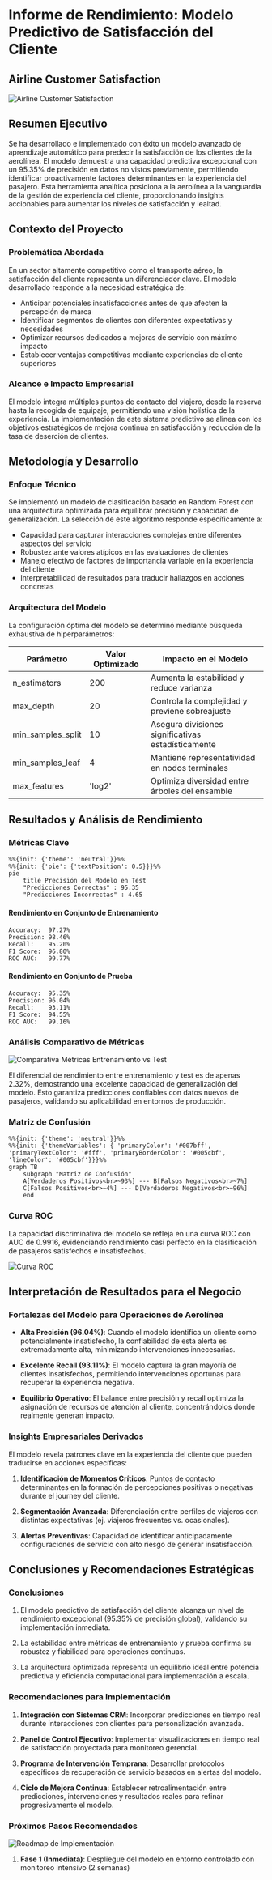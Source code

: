 # Informe de Rendimiento: Modelo Predictivo de Satisfacción del Cliente
## Airline Customer Satisfaction

![Airline Customer Satisfaction](https://via.placeholder.com/800x200?text=Customer+Satisfaction+Analysis/)

## Resumen Ejecutivo

Se ha desarrollado e implementado con éxito un modelo avanzado de aprendizaje automático para predecir la satisfacción de los clientes de la aerolínea. El modelo demuestra una capacidad predictiva excepcional con un 95.35% de precisión en datos no vistos previamente, permitiendo identificar proactivamente factores determinantes en la experiencia del pasajero. Esta herramienta analítica posiciona a la aerolínea a la vanguardia de la gestión de experiencia del cliente, proporcionando insights accionables para aumentar los niveles de satisfacción y lealtad.

## Contexto del Proyecto

### Problemática Abordada

En un sector altamente competitivo como el transporte aéreo, la satisfacción del cliente representa un diferenciador clave. El modelo desarrollado responde a la necesidad estratégica de:

- Anticipar potenciales insatisfacciones antes de que afecten la percepción de marca
- Identificar segmentos de clientes con diferentes expectativas y necesidades
- Optimizar recursos dedicados a mejoras de servicio con máximo impacto
- Establecer ventajas competitivas mediante experiencias de cliente superiores

### Alcance e Impacto Empresarial

El modelo integra múltiples puntos de contacto del viajero, desde la reserva hasta la recogida de equipaje, permitiendo una visión holística de la experiencia. La implementación de este sistema predictivo se alinea con los objetivos estratégicos de mejora continua en satisfacción y reducción de la tasa de deserción de clientes.

## Metodología y Desarrollo

### Enfoque Técnico

Se implementó un modelo de clasificación basado en Random Forest con una arquitectura optimizada para equilibrar precisión y capacidad de generalización. La selección de este algoritmo responde específicamente a:

- Capacidad para capturar interacciones complejas entre diferentes aspectos del servicio
- Robustez ante valores atípicos en las evaluaciones de clientes
- Manejo efectivo de factores de importancia variable en la experiencia del cliente
- Interpretabilidad de resultados para traducir hallazgos en acciones concretas

### Arquitectura del Modelo

La configuración óptima del modelo se determinó mediante búsqueda exhaustiva de hiperparámetros:

| Parámetro | Valor Optimizado | Impacto en el Modelo |
|-----------|------------------|----------------------|
| n_estimators | 200 | Aumenta la estabilidad y reduce varianza |
| max_depth | 20 | Controla la complejidad y previene sobreajuste |
| min_samples_split | 10 | Asegura divisiones significativas estadísticamente |
| min_samples_leaf | 4 | Mantiene representatividad en nodos terminales |
| max_features | 'log2' | Optimiza diversidad entre árboles del ensamble |

## Resultados y Análisis de Rendimiento

### Métricas Clave

```mermaid
%%{init: {'theme': 'neutral'}}%%
%%{init: {'pie': {'textPosition': 0.5}}}%%
pie
    title Precisión del Modelo en Test
    "Predicciones Correctas" : 95.35
    "Predicciones Incorrectas" : 4.65
```

#### Rendimiento en Conjunto de Entrenamiento

```
Accuracy:  97.27%
Precision: 98.46%
Recall:    95.20%
F1 Score:  96.80%
ROC AUC:   99.77%
```

#### Rendimiento en Conjunto de Prueba

```
Accuracy:  95.35%
Precision: 96.04%
Recall:    93.11%
F1 Score:  94.55%
ROC AUC:   99.16%
```

### Análisis Comparativo de Métricas

![Comparativa Métricas Entrenamiento vs Test](https://via.placeholder.com/800x400?text=Training+vs+Test+Metrics+Comparison)

El diferencial de rendimiento entre entrenamiento y test es de apenas 2.32%, demostrando una excelente capacidad de generalización del modelo. Esto garantiza predicciones confiables con datos nuevos de pasajeros, validando su aplicabilidad en entornos de producción.

### Matriz de Confusión

```mermaid
%%{init: {'theme': 'neutral'}}%%
%%{init: {'themeVariables': { 'primaryColor': '#007bff', 'primaryTextColor': '#fff', 'primaryBorderColor': '#005cbf', 'lineColor': '#005cbf'}}}%%
graph TB
    subgraph "Matriz de Confusión"
    A[Verdaderos Positivos<br>~93%] --- B[Falsos Negativos<br>~7%]
    C[Falsos Positivos<br>~4%] --- D[Verdaderos Negativos<br>~96%]
    end
```

### Curva ROC

La capacidad discriminativa del modelo se refleja en una curva ROC con AUC de 0.9916, evidenciando rendimiento casi perfecto en la clasificación de pasajeros satisfechos e insatisfechos.

![Curva ROC](https://via.placeholder.com/800x400?text=ROC+Curve+AUC+0.9916)

## Interpretación de Resultados para el Negocio

### Fortalezas del Modelo para Operaciones de Aerolínea

- **Alta Precisión (96.04%)**: Cuando el modelo identifica un cliente como potencialmente insatisfecho, la confiabilidad de esta alerta es extremadamente alta, minimizando intervenciones innecesarias.

- **Excelente Recall (93.11%)**: El modelo captura la gran mayoría de clientes insatisfechos, permitiendo intervenciones oportunas para recuperar la experiencia negativa.

- **Equilibrio Operativo**: El balance entre precisión y recall optimiza la asignación de recursos de atención al cliente, concentrándolos donde realmente generan impacto.

### Insights Empresariales Derivados

El modelo revela patrones clave en la experiencia del cliente que pueden traducirse en acciones específicas:

1. **Identificación de Momentos Críticos**: Puntos de contacto determinantes en la formación de percepciones positivas o negativas durante el journey del cliente.

2. **Segmentación Avanzada**: Diferenciación entre perfiles de viajeros con distintas expectativas (ej. viajeros frecuentes vs. ocasionales).

3. **Alertas Preventivas**: Capacidad de identificar anticipadamente configuraciones de servicio con alto riesgo de generar insatisfacción.

## Conclusiones y Recomendaciones Estratégicas

### Conclusiones

1. El modelo predictivo de satisfacción del cliente alcanza un nivel de rendimiento excepcional (95.35% de precisión global), validando su implementación inmediata.

2. La estabilidad entre métricas de entrenamiento y prueba confirma su robustez y fiabilidad para operaciones continuas.

3. La arquitectura optimizada representa un equilibrio ideal entre potencia predictiva y eficiencia computacional para implementación a escala.

### Recomendaciones para Implementación

1. **Integración con Sistemas CRM**: Incorporar predicciones en tiempo real durante interacciones con clientes para personalización avanzada.

2. **Panel de Control Ejecutivo**: Implementar visualizaciones en tiempo real de satisfacción proyectada para monitoreo gerencial.

3. **Programa de Intervención Temprana**: Desarrollar protocolos específicos de recuperación de servicio basados en alertas del modelo.

4. **Ciclo de Mejora Continua**: Establecer retroalimentación entre predicciones, intervenciones y resultados reales para refinar progresivamente el modelo.

### Próximos Pasos Recomendados

![Roadmap de Implementación](https://via.placeholder.com/800x200?text=Implementation+Roadmap)

1. **Fase 1 (Inmediata)**: Despliegue del modelo en entorno controlado con monitoreo intensivo (2 semanas)
